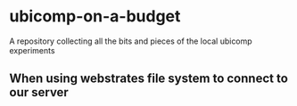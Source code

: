 # ubicomp-on-a-budget
A repository collecting all the bits and pieces of the local ubicomp experiments


## When using webstrates file system to connect to our server

``` wfs --id=[your_webstratesid] ==host=proxemics.cs.au.dk
